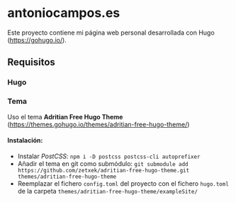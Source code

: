 # antoniocampos.es
Este proyecto contiene mi página web personal desarrollada con Hugo (<https://gohugo.io/>).

## Requisitos

### Hugo

### Tema
Uso el tema **Adritian Free Hugo Theme** (<https://themes.gohugo.io/themes/adritian-free-hugo-theme/>)

#### Instalación:

* Instalar *PostCSS*: `npm i -D postcss postcss-cli autoprefixer`
* Añadir el tema en git como submódulo: `git submodule add https://github.com/zetxek/adritian-free-hugo-theme.git themes/adritian-free-hugo-theme`
* Reemplazar el fichero `config.toml` del proyecto con el fichero `hugo.toml` de la carpeta `themes/adritian-free-hugo-theme/exampleSite/`

